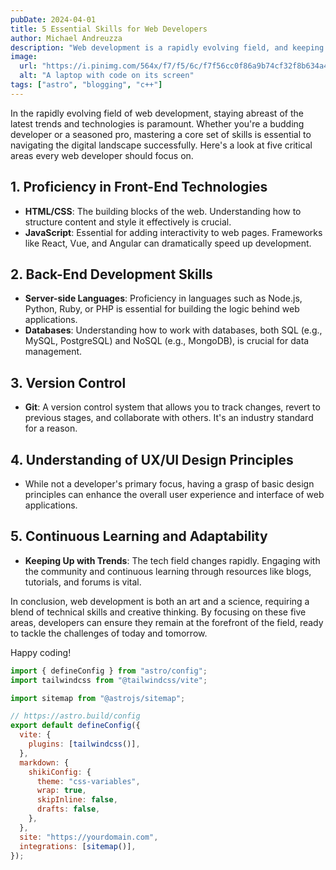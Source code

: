 ```yaml
---
pubDate: 2024-04-01
title: 5 Essential Skills for Web Developers
author: Michael Andreuzza
description: "Web development is a rapidly evolving field, and keeping up with the latest trends and technologies can be challenging. "
image:
  url: "https://i.pinimg.com/564x/f7/f5/6c/f7f56cc0f86a9b74cf32f8b634a4d5d6.jpg"
  alt: "A laptop with code on its screen"
tags: ["astro", "blogging", "c++"]
---
```


In the rapidly evolving field of web development, staying abreast of the latest trends and technologies is paramount. Whether you're a budding developer or a seasoned pro, mastering a core set of skills is essential to navigating the digital landscape successfully. Here's a look at five critical areas every web developer should focus on.

## 1. Proficiency in Front-End Technologies

- **HTML/CSS**: The building blocks of the web. Understanding how to structure content and style it effectively is crucial.
- **JavaScript**: Essential for adding interactivity to web pages. Frameworks like React, Vue, and Angular can dramatically speed up development.

## 2. Back-End Development Skills

- **Server-side Languages**: Proficiency in languages such as Node.js, Python, Ruby, or PHP is essential for building the logic behind web applications.
- **Databases**: Understanding how to work with databases, both SQL (e.g., MySQL, PostgreSQL) and NoSQL (e.g., MongoDB), is crucial for data management.

## 3. Version Control

- **Git**: A version control system that allows you to track changes, revert to previous stages, and collaborate with others. It's an industry standard for a reason.

## 4. Understanding of UX/UI Design Principles

- While not a developer's primary focus, having a grasp of basic design principles can enhance the overall user experience and interface of web applications.

## 5. Continuous Learning and Adaptability

- **Keeping Up with Trends**: The tech field changes rapidly. Engaging with the community and continuous learning through resources like blogs, tutorials, and forums is vital.

In conclusion, web development is both an art and a science, requiring a blend of technical skills and creative thinking. By focusing on these five areas, developers can ensure they remain at the forefront of the field, ready to tackle the challenges of today and tomorrow.

Happy coding!

```js
import { defineConfig } from "astro/config";
import tailwindcss from "@tailwindcss/vite";

import sitemap from "@astrojs/sitemap";

// https://astro.build/config
export default defineConfig({
  vite: {
    plugins: [tailwindcss()],
  },
  markdown: {
    shikiConfig: {
      theme: "css-variables",
      wrap: true,
      skipInline: false,
      drafts: false,
    },
  },
  site: "https://yourdomain.com",
  integrations: [sitemap()],
});
```
